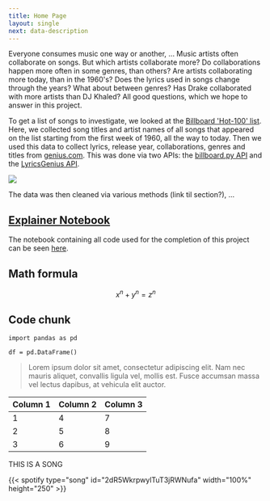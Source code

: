 ```yaml
---
title: Home Page
layout: single
next: data-description
---
```


Everyone consumes music one way or another, ...
Music artists often collaborate on songs. But which artists collaborate more? Do collaborations happen more often in some genres, than others? Are artists collaborating more today, than in the 1960's? Does the lyrics used in songs change through the years? What about between genres? Has Drake collaborated with more artists than DJ Khaled? All good questions, which we hope to answer in this project.

To get a list of songs to investigate, we looked at the [Billboard 'Hot-100' list](https://www.billboard.com/charts/hot-100/). Here, we collected song titles and artist names of all songs that appeared on the list starting from the first week of 1960, all the way to today. Then we used this data to collect lyrics, release year, collaborations, genres and titles from [genius.com](https://genius.com/Rick-astley-never-gonna-give-you-up-lyrics). This was done via two APIs: the [billboard.py API](https://github.com/guoguo12/billboard-charts) and the [LyricsGenius API](https://lyricsgenius.readthedocs.io/en/master/).

![](https://upload.wikimedia.org/wikipedia/commons/5/51/Genius-logo.png)

The data was then cleaned via various methods (link til section?), ...


## [Explainer Notebook](explainer-notebook.html)
The notebook containing all code used for the completion of this project can be seen [here](explainer-notebook.html).


## Math formula


$$ x^n + y^n = z^n $$

## Code chunk

```
import pandas as pd

df = pd.DataFrame()
```

> Lorem ipsum dolor sit amet, consectetur adipiscing elit. Nam nec mauris aliquet, convallis ligula vel, mollis est. Fusce accumsan massa vel lectus dapibus, at vehicula elit auctor.

| Column 1  | Column 2  |  Column 3 |
|---|---|---|
| 1 | 4 | 7 |
| 2 | 5 | 8 |
| 3 | 6 | 9 |


THIS IS A SONG

{{< spotify type="song" id="2dR5WkrpwylTuT3jRWNufa" width="100%" height="250" >}}
